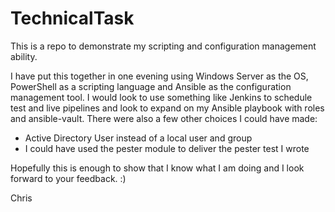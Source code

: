 # TechnicalTask

This is a repo to demonstrate my scripting and configuration management ability.

I have put this together in one evening using Windows Server as the OS, PowerShell as a scripting language and Ansible as the configuration management tool. I would look to use something like Jenkins to schedule test and live pipelines and look to expand on my Ansible playbook with roles and ansible-vault. There were also a few other choices I could have made:

- Active Directory User instead of a local user and group
- I could have used the pester module to deliver the pester test I wrote

Hopefully this is enough to show that I know what I am doing and I look forward to your feedback. :)

Chris